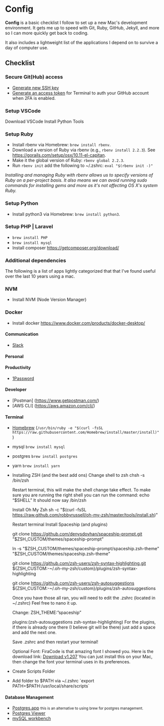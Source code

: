 # Config

**Config** is a basic checklist I follow to set up a new Mac's development environment. It gets me up to speed with Git, Ruby, GitHub, Jekyll, and more so I can more quickly get back to coding.

It also includes a lightweight list of the applications I depend on to survive a day of computer use.

## Checklist

### Secure Git(Hub) access

- [Generate new SSH key](https://help.github.com/articles/generating-ssh-keys/)
- [Generate an access token](https://help.github.com/articles/creating-an-access-token-for-command-line-use/) for Terminal to auth your GitHub account when 2FA is enabled.

### Setup VSCode
Download VSCode
Install Python Tools

### Setup Ruby
- Install rbenv via Homebrew: `brew install rbenv`.
- Download a version of Ruby via rbenv (e.g., `rbenv install 2.2.3`). See <https://gorails.com/setup/osx/10.11-el-capitan>.
- Make it the global version of Ruby: `rbenv global 2.2.3`.
- Run `rbenv init` add the following to ~/.zshrc: `eval "$(rbenv init -)"`

*Installing and managing Ruby with rbenv allows us to specify versions of Ruby on a per-project basis. It also means we can avoid running sudo commands for installing gems and more as it's not affecting OS X's system Ruby.*

### Setup Python
  - Install python3 via Homebrew: `brew install python3`.

### Setup PHP | Laravel
  - `brew install PHP`
  - `brew install mysql`
  - Install composer https://getcomposer.org/download/

### Additional dependencies
The following is a list of apps lightly categorized that that I've found useful over the last 10 years using a mac.

### NVM
  - Install NVM (Node Version Manager)
  
### Docker
  - Install docker https://www.docker.com/products/docker-desktop/

#### Communication
  * [Slack](https://slack.com/)
  
#### Personal

#### Productivity
  * [1Password](https://agilebits.com/onepassword/)

#### Developer
  * [Postman] (https://www.getpostman.com/)
  * [AWS CLI] (https://aws.amazon.com/cli/)

#### Terminal
  * [Homebrew](http://brew.sh) (`/usr/bin/ruby -e "$(curl -fsSL https://raw.githubusercontent.com/Homebrew/install/master/install)"`)
  * mysql `brew install mysql`
  * postgres `brew install postgres`
  * yarn `brew install yarn`
  
  * Installing ZSH (and the best add ons)
      Change shell to zsh
      chsh -s /bin/zsh

      Restart terminal, this will make the shell change take effect. To make sure you are running the right shell you can run the command: echo “$SHELL”
      It should now say /bin/zsh

      Install Oh My Zsh
      sh -c "$(curl -fsSL https://raw.github.com/robbyrussell/oh-my-zsh/master/tools/install.sh)"

      Restart terminal
      Install Spaceship (and plugins)
      
      git clone https://github.com/denysdovhan/spaceship-prompt.git "$ZSH_CUSTOM/themes/spaceship-prompt"

      ln -s "$ZSH_CUSTOM/themes/spaceship-prompt/spaceship.zsh-theme" "$ZSH_CUSTOM/themes/spaceship.zsh-theme"

      git clone https://github.com/zsh-users/zsh-syntax-highlighting.git ${ZSH_CUSTOM:-~/.oh-my-zsh/custom}/plugins/zsh-syntax-highlighting

      git clone https://github.com/zsh-users/zsh-autosuggestions ${ZSH_CUSTOM:-~/.oh-my-zsh/custom}/plugins/zsh-autosuggestions

      Once you have those all ran, you will need to edit the .zshrc (located in ~/.zshrc) Feel free to nano it up.

      Change: 
      ZSH_THEME:”spaceship”

      plugins:(zsh-autosuggestions zsh-syntax-highlighting)
      For the plugins, if there is already one there (I believe git will be there) just add a space and add the next one.

      Save .zshrc and then restart your terminal!

      Optional Font:
      FiraCode is that amazing font I showed you. Here is the download link:
      [Download v1.207](https://github.com/tonsky/FiraCode/releases/download/1.207/FiraCode_1.207.zip)
      You can just install this on your Mac, then change the font your terminal uses in its preferences.
      
  * Create Scripts Folder
  * Add folder to $PATH via ~/.zshrc `export PATH=$PATH:/usr/local/share/scripts`

#### Database Management
  * [Postgres.app](http://postgresapp.com/) <small> this is an alternative to
using brew for postgres management.</small>
  * [Postgres Viewer](https://www.postgresql.org)
  * [mySQL workbench](https://www.mysql.com/products/workbench/)

